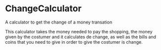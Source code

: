 # ChangeCalculator
A calculator to get the change of a money transation

This calculator takes the money needed to pay the shopping, the money given by the costumer and it calculates de change, as well as the bills and coins that you need to give in order to give the costumer is change.

